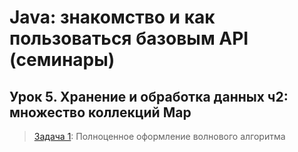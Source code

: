 # Java: знакомство и как пользоваться базовым API (семинары)
## Урок 5. Хранение и обработка данных ч2:<br>множество коллекций Map
> [Задача 1](https://github.com/XYI7I/GeekBrains/tree/main/Geek/JavaStart/lesson5/task1/task1/src/Main.java): Полноценное оформление волнового алгоритма
